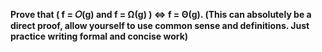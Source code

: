 **Prove that ( f = 𝛰(g) and f = Ω(g) ) ⇔ f = Θ(g). (This can absolutely be a direct proof, allow yourself to use common sense and definitions. Just practice writing formal and concise work)**


